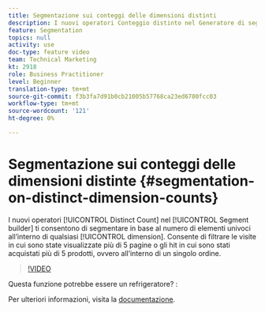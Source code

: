 ```yaml
---
title: Segmentazione sui conteggi delle dimensioni distinti
description: I nuovi operatori Conteggio distinto nel Generatore di segmenti consentono di segmentare in base al numero di elementi univoci all’interno di qualsiasi dimensione. Consente di filtrare le visite in cui sono state visualizzate più di 5 pagine o gli hit in cui sono stati acquistati più di 5 prodotti, ovvero all’interno di un singolo ordine.
feature: Segmentation
topics: null
activity: use
doc-type: feature video
team: Technical Marketing
kt: 2918
role: Business Practitioner
level: Beginner
translation-type: tm+mt
source-git-commit: f3b3fa7d91b0cb21005b57768ca23ed6700fcc03
workflow-type: tm+mt
source-wordcount: '121'
ht-degree: 0%

---
```



# Segmentazione sui conteggi delle dimensioni distinte {#segmentation-on-distinct-dimension-counts}

I nuovi operatori [!UICONTROL Distinct Count] nel [!UICONTROL Segment builder] ti consentono di segmentare in base al numero di elementi univoci all’interno di qualsiasi [!UICONTROL dimension]. Consente di filtrare le visite in cui sono state visualizzate più di 5 pagine o gli hit in cui sono stati acquistati più di 5 prodotti, ovvero all’interno di un singolo ordine.

>[!VIDEO](https://video.tv.adobe.com/v/27257/?quality=9)

Questa funzione potrebbe essere un refrigeratore? :

Per ulteriori informazioni, visita la [documentazione](https://marketing.adobe.com/resources/help/en_US/analytics/segment/seg_operators.html).
